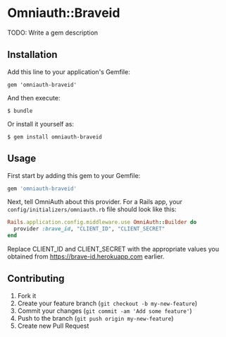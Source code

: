 # Omniauth::Braveid

TODO: Write a gem description

## Installation

Add this line to your application's Gemfile:

    gem 'omniauth-braveid'

And then execute:

    $ bundle

Or install it yourself as:

    $ gem install omniauth-braveid

## Usage

First start by adding this gem to your Gemfile:

```ruby
gem 'omniauth-braveid'
```

Next, tell OmniAuth about this provider. For a Rails app, your `config/initializers/omniauth.rb` file should look like this:

```ruby
Rails.application.config.middleware.use OmniAuth::Builder do
  provider :brave_id, "CLIENT_ID", "CLIENT_SECRET"
end
```

Replace CLIENT_ID and CLIENT_SECRET with the appropriate values you obtained from https://brave-id.herokuapp.com earlier.

## Contributing

1. Fork it
2. Create your feature branch (`git checkout -b my-new-feature`)
3. Commit your changes (`git commit -am 'Add some feature'`)
4. Push to the branch (`git push origin my-new-feature`)
5. Create new Pull Request
